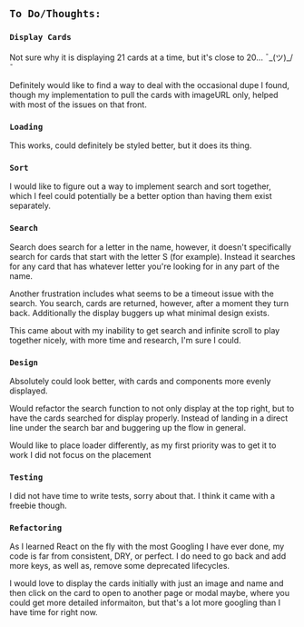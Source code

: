 ## `To Do/Thoughts:`

### `Display Cards`

Not sure why it is displaying 21 cards at a time, but it's close to 20...  ¯\_(ツ)_/¯  </br>

Definitely would like to find a way to deal with the occasional dupe I found, though my implementation to pull the cards with imageURL only, helped with most of the issues on that front.

### `Loading`

This works, could definitely be styled better, but it does its thing.


### `Sort`

I would like to figure out a way to implement search and sort together, which I feel could potentially be a better option than having them exist separately.

### `Search`

Search does search for a letter in the name, however, it doesn't specifically search for cards that start with the letter S
(for example).  Instead it searches for any card that has whatever letter you're looking for in any part of the name.</br>

Another frustration includes what seems to be a timeout issue with the search. You search, cards are returned, however, after a moment they turn back.  Additionally the display buggers up what minimal design exists.</br>  

This came about with my inability to get search and infinite scroll to play together nicely, with more time and research, I'm sure I could.

### `Design`

Absolutely could look better, with cards and components more evenly displayed. </br>

Would refactor the search function to not only display at the top right, but to have the cards searched for display properly.  Instead of landing in a direct line under the search bar and buggering up the flow in general. </br>

Would like to place loader differently, as my first priority was to get it to work I did not focus on the placement

### `Testing`

I did not have time to write tests, sorry about that.  I think it came with a freebie though.

### `Refactoring`

As I learned React on the fly with the most Googling I have ever done, my code is far from consistent, DRY, or perfect.  I do need to go back and add more keys, as well as, remove some deprecated lifecycles. </br>

I would love to display the cards initially with just an image and name and then click on the card to open to another page or modal maybe, where you could get more detailed informaiton, but that's a lot more googling than I have time for right now.

